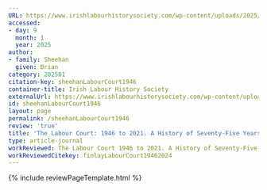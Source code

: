 ```yaml
---
URL: https://www.irishlabourhistorysociety.com/wp-content/uploads/2025/01/LABOUR-Court-History-75-yrs-a-review.pdf
accessed:
- day: 9
  month: 1
  year: 2025
author:
- family: Sheehan
  given: Brian
category: 202501
citation-key: sheehanLabourCourt1946
container-title: Irish Labour History Society
externalUrl: https://www.irishlabourhistorysociety.com/wp-content/uploads/2025/01/LABOUR-Court-History-75-yrs-a-review.pdf
id: sheehanLabourCourt1946
layout: page
permalink: /sheehanLabourCourt1946
review: 'true'
title: 'The Labour Court: 1946 to 2021. A History of Seventy-Five Years. (2024)'
type: article-journal
workReviewed: The Labour Court 1946 to 2021. A History of Seventy-Five Years
workReviewedCitekey: finlayLabourCourt19462024
---
```

{% include reviewPageTemplate.html %}